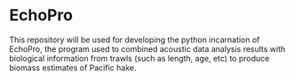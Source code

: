 # EchoPro

This repository will be used for developing the python incarnation of EchoPro, the program used to combined acoustic data analysis results with biological information from trawls (such as length, age, etc) to produce biomass estimates of Pacific hake.

